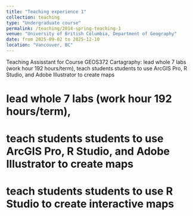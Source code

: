 ```yaml
---
title: "Teaching experience 1"
collection: teaching
type: "Undergraduate course"
permalink: /teaching/2014-spring-teaching-1
venue: "University of British Columbia, Department of Geography"
date: from 2025-09-02 to 2025-12-10
location: "Vancouver, BC"
---
```


Teaching Assisstant for Course GEOS372 Cartagraphy: lead whole 7 labs (work hour 192 hours/term), teach students students to use ArcGIS Pro, R Studio, and Adobe Illustrator to create maps


lead whole 7 labs (work hour 192 hours/term),
======

teach students students to use ArcGIS Pro, R Studio, and Adobe Illustrator to create maps
======

teach students students to use R Studio to create interactive maps
======
